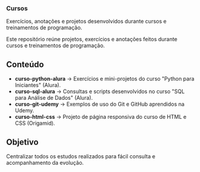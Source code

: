 ### Cursos
Exercícios, anotações e projetos desenvolvidos durante cursos e treinamentos de programação.

Este repositório reúne projetos, exercícios e anotações feitos durante cursos e treinamentos de programação.

## Conteúdo

- **curso-python-alura** → Exercícios e mini-projetos do curso "Python para Iniciantes" (Alura).
- **curso-sql-alura** → Consultas e scripts desenvolvidos no curso "SQL para Análise de Dados" (Alura).
- **curso-git-udemy** → Exemplos de uso do Git e GitHub aprendidos na Udemy.
- **curso-html-css** → Projeto de página responsiva do curso de HTML e CSS (Origamid).

## Objetivo

Centralizar todos os estudos realizados para fácil consulta e acompanhamento da evolução.
